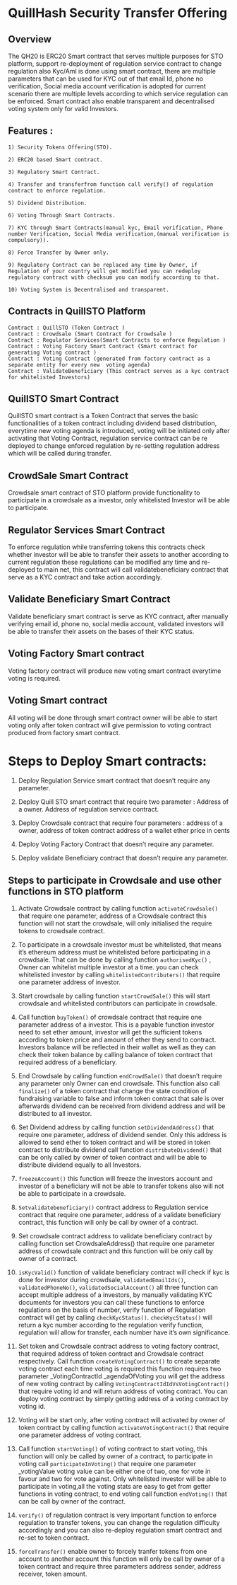 # QuillHash Security Transfer Offering 



## Overview


The QH20 is ERC20 Smart contract that serves multiple purposes for STO platform, support re-deployment of regulation service contract to change regulation also Kyc/Aml is done using smart contract, there are multiple parameters that can be used for KYC out of that email Id, phone no verification, Social media account verification is adopted for current scenario there are multiple levels according to which service regulation can be enforced. Smart contract also enable transparent and decentralised voting system only for valid Investors.


## Features :

```
1) Security Tokens Offering(STO).

2) ERC20 based Smart contract.

3) Regulatory Smart Contract.

4) Transfer and transferfrom function call verify() of regulation contract to enforce regulation.

5) Dividend Distribution.

6) Voting Through Smart Contracts.

7) KYC through Smart Contracts(manual kyc, Email verification, Phone number Verification, Social Media verification,(manual verification is compulsory)).

8) Force Transfer by Owner only.

9) Regulatory Contract can be replaced any time by Owner, if Regulation of your country will get modified you can redeploy regulatory contract with checksum you can modify according to that.

10) Voting System is Decentralised and transparent.
```


## Contracts in QuillSTO Platform

```
Contract : QuillSTO (Token Contract )
Contract : Crowdsale (Smart Contract for Crowdsale )
Contract : Regulator Services(Smart Contracts to enforce Regulation )
Contract : Voting Factory Smart Contract (Smart contract for generating Voting contract )
Contract : Voting Contract (generated from factory contract as a separate entity for every new  voting agenda)
Contract : ValidateBeneficiary (This contract serves as a kyc contract for whitelisted Investors)
```

## QuillSTO Smart Contract

QuillSTO smart contract is a Token Contract that serves the basic functionalities of a token contract including dividend based distribution, everytime new voting agenda is introduced, voting will be initiated only after activating that Voting Contract, regulation service contract can be re deployed to change enforced regulation by re-setting regulation address which will be called during transfer.

## CrowdSale Smart Contract

Crowdsale smart contract of STO platform provide functionality to participate in a crowdsale as a investor, only whitelisted Investor will be able to participate.

## Regulator Services Smart Contract

To enforce regulation while transferring tokens this contracts check whether investor will be able to transfer their assets to another according to current regulation these regulations can be modified any time and re-deployed to main net, this contract will call validatebeneficiary contract that serve as a KYC contract and take action accordingly.

## Validate Beneficiary Smart Contract

Validate beneficiary smart contract is serve as KYC contract, after manually verifying  email id, phone no, social media account, validated investors will be able to transfer their assets on the bases of their KYC status.

## Voting Factory Smart contract

Voting factory contract will produce new voting smart contract everytime voting is required. 

## Voting Smart contract

All voting will be done through smart contract owner will be able to start voting only after token contract will give permission to voting contract produced from factory smart contract.


# Steps to Deploy Smart contracts:


1) Deploy Regulation Service smart contract that doesn’t require any parameter. 

2) Deploy Quill STO smart contract that require two parameter :
   Address of a owner. 
   Address of regulation service contract. 

3) Deploy Crowdsale contract that require four parameters :
   address of a owner,
   address of token contract
   address of a wallet
   ether price in cents 

4) Deploy Voting Factory Contract that doesn’t require any parameter.

5) Deploy validate Beneficiary contract that doesn’t require any parameter.


## Steps to participate in Crowdsale and use other functions in STO platform


1) Activate Crowdsale contract by calling function ```activateCrowdsale()``` that require one parameter, address of a Crowdsale     contract this function will not start the crowdsale, will only initialised the require tokens to crowdsale contract.

2) To participate in a crowdsale investor must be whitelisted, that means it’s ethereum address must be whitelisted before participating in a crowdsale. That can be done by calling function ```authorisedKyc()``` , Owner can whitelist multiple investor at a time. you can check whitelisted investor by calling ```whitelistedContributers()``` that require one parameter address of investor.
 
3) Start crowdsale by calling function ```startCrowdSale()``` this will start crowdsale and whitelisted contributors can participate in crowdsale.

4) Call function ```buyToken()``` of crowdsale contract that require one parameter address of a investor. This is a payable function investor need to set ether amount, investor will get the sufficient tokens according to token price and amount of ether they send to contract. Investors balance will be reflected in their wallet as well as they can check their token balance by calling balance of token contract that required address of a beneficiary.

5) End Crowdsale by calling function ```endCrowdSale()``` that doesn’t require any parameter only Owner can end crowdsale. This function also call ```finalize()``` of a token contract that change the state condition of fundraising variable to false and inform token contract that sale is over afterwards dividend can be received from dividend address and will be distributed to all investor.

6) Set Dividend address by calling function ```setDividendAddress()``` that require one parameter, address of dividend sender. Only this address is allowed  to send ether to token contract and will be stored in token contract to distribute dividend call function ```distributeDividend()``` that can be only called by owner of token contract and will be able to distribute dividend equally to all Investors.

7) ```freezeAccount()``` this function will freeze the investors account and investor of a beneficiary will not be able to transfer tokens also will not be able to participate in a crowdsale. 

8) ```Setvalidatebeneficiary()``` contract address to Regulation service contract that require one parameter, address of a validate beneficiary contract, this function will only be call by owner of a contract.

9) Set crowdsale contract address to validate beneficiary contract by calling function set CrowdsaleAddress() that require one parameter address of crowdsale contract and this function will be only call by owner of a contract.

10) ```isKycValid()``` function of validate beneficiary contract will check if kyc is done for investor during crowdsale, ```validatedEmailIds()```, ```validatedPhoneNo()```, ```validatedSocialAccount()``` all three function can accept multiple address of a investors, by manually validating KYC documents for investors you can call these functions to enforce regulations on the basis of number, verify function of Regulation contract will get by calling ```checkKycStatus()```. 
```checkKycStatus()``` will return a kyc number according to the regulation verify function, regulation will allow for transfer, each number have it’s own significance.  

11) Set token and Crowdsale contract address to voting factory contract, that required address of token contract and Crowdsale contract respectively. Call function ```createVotingContract()``` to create separate voting contract each time voting is required this function requires two parameter _VotingContractId  _agendaOfVoting you will get the address of new voting contract by calling ```VotingContractIdIdVsVotingContract()``` that require voting id and will return address of voting contract. You can deploy voting contract by simply getting address of a voting contract by voting id.

12) Voting will be start only, after voting contract will activated by owner of token contract by calling function ```activateVotingContract()``` that require one parameter address of voting contract. 

13) Call function ```startVoting()```  of voting contract to start voting, this function will only be called by owner of a contract, to participate in voting call ```participateInVoting()```  that require one parameter _votingValue voting value can be either one of two, one for vote in favour and two for vote against. Only whitelisted investor will be able to participate in voting,all the voting stats are easy to get from getter functions in voting contract, to end voting call function ```endVoting()```  that can be call by owner of the contract.

14) ```verify()``` of regulation contract is very important function to enforce regulation to transfer tokens, you can change the regulation difficulty accordingly and you can also re-deploy regulation smart contract and re-set to token contract. 

15) ```forceTransfer()``` enable owner to forcely tranfer tokens from one account to another account this function will only be call by owner of a token contract and require three parameters address sender, address receiver, token amount. 


 



       



  
